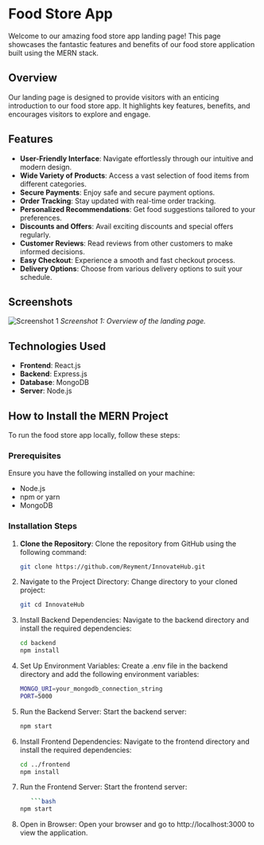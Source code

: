 
# Food Store App

Welcome to our amazing food store app landing page! This page showcases the fantastic features and benefits of our food store application built using the MERN stack.

## Overview

Our landing page is designed to provide visitors with an enticing introduction to our food store app. It highlights key features, benefits, and encourages visitors to explore and engage.

## Features

- **User-Friendly Interface**: Navigate effortlessly through our intuitive and modern design.
- **Wide Variety of Products**: Access a vast selection of food items from different categories.
- **Secure Payments**: Enjoy safe and secure payment options.
- **Order Tracking**: Stay updated with real-time order tracking.
- **Personalized Recommendations**: Get food suggestions tailored to your preferences.
- **Discounts and Offers**: Avail exciting discounts and special offers regularly.
- **Customer Reviews**: Read reviews from other customers to make informed decisions.
- **Easy Checkout**: Experience a smooth and fast checkout process.
- **Delivery Options**: Choose from various delivery options to suit your schedule.

## Screenshots

![Screenshot 1](/src/images/homepage.png)
*Screenshot 1: Overview of the landing page.*

## Technologies Used

- **Frontend**: React.js
- **Backend**: Express.js
- **Database**: MongoDB
- **Server**: Node.js

## How to Install the MERN Project

To run the food store app locally, follow these steps:

### Prerequisites

Ensure you have the following installed on your machine:
- Node.js
- npm or yarn
- MongoDB

### Installation Steps

1. **Clone the Repository**: Clone the repository from GitHub using the following command:
   ```bash
   git clone https://github.com/Reyment/InnovateHub.git

2. Navigate to the Project Directory: Change directory to your cloned project:
   ```bash
   git cd InnovateHub

3. Install Backend Dependencies: Navigate to the backend directory and install the required dependencies:
   ```bash
   cd backend
   npm install

4. Set Up Environment Variables: Create a .env file in the backend directory and add the following environment variables:
   ```bash
   MONGO_URI=your_mongodb_connection_string
   PORT=5000

5. Run the Backend Server: Start the backend server:
      ```bash
   npm start
      
6. Install Frontend Dependencies: Navigate to the frontend directory and install the required dependencies:
      ```bash
   cd ../frontend
   npm install

7. Run the Frontend Server: Start the frontend server:
      ```bash
         ```bash
   npm start

8. Open in Browser: Open your browser and go to http://localhost:3000 to view the application.
   
   



   
